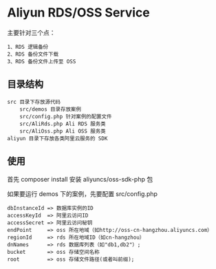 ﻿# Aliyun RDS/OSS Service

主要针对三个点：
```
1、RDS 逻辑备份
2、RDS 备份文件下载
3、RDS 备份文件上传至 OSS
```
## 目录结构
```$xslt
src 目录下存放源代码
    src/demos 目录存放案例
    src/config.php 针对案例的配置文件 
    src/AliRds.php Ali RDS 服务类
    src/AliOss.php Ali OSS 服务类
aliyun 目录下存放各类阿里云服务的 SDK 
```

## 使用
首先 composer install 安装 aliyuncs/oss-sdk-php 包

如果要运行 demos 下的案例，先要配置 src/config.php
```$xslt
dbInstanceId => 数据库实例的ID
accessKeyId  => 阿里云访问ID
accessSecret => 阿里云访问秘钥
endPoint     => oss 所在地域（如http://oss-cn-hangzhou.aliyuncs.com）
regionId     => rds 所在地域ID（如cn-hangzhou）
dnNames      => rds 数据库列表（如"db1,db2"）;
bucket       => oss 存储空间名称
root         => oss 存储文件路径(或者叫前缀);
```


